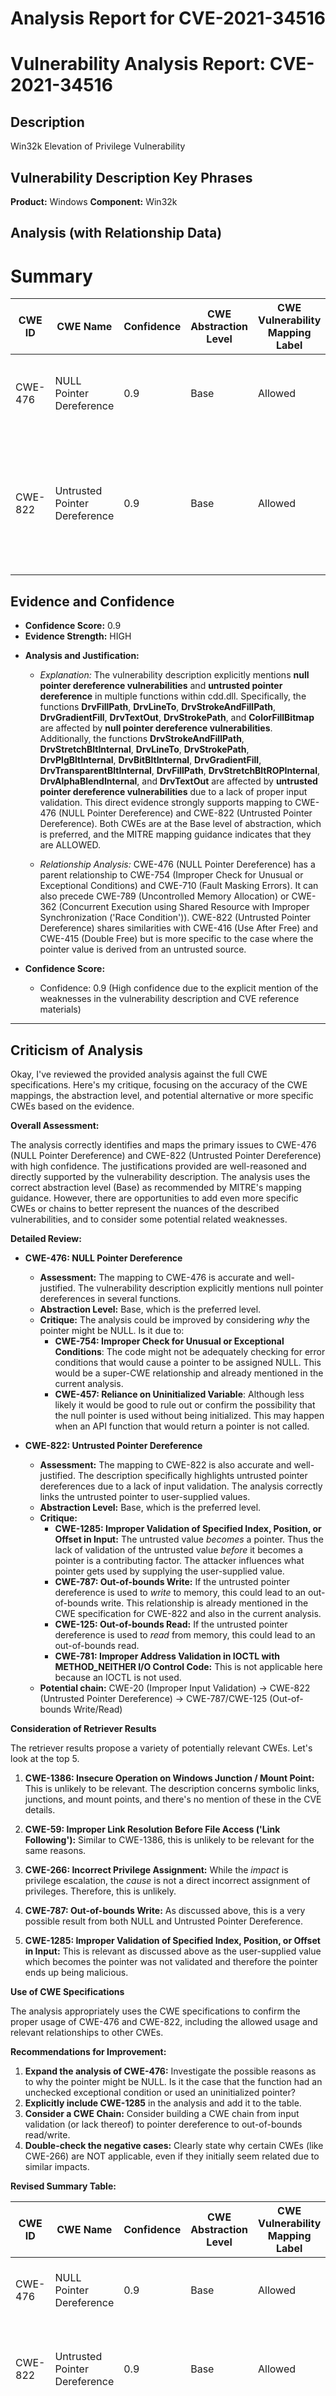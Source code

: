 # Analysis Report for CVE-2021-34516

# Vulnerability Analysis Report: CVE-2021-34516

## Description

Win32k Elevation of Privilege Vulnerability

## Vulnerability Description Key Phrases

**Product:** Windows
**Component:** Win32k

## Analysis (with Relationship Data)

# Summary
| CWE ID  | CWE Name    | Confidence | CWE Abstraction Level | CWE Vulnerability Mapping Label | CWE-Vulnerability Mapping Notes |
|--------------|--------------------------------------------------------------------------------------------|------------|-----------------------|------------------------------------|---------------------------------------------------------------------------------------------------------------------------------------------------------------------------------|
| CWE-476 | NULL Pointer Dereference | 0.9 | Base | Allowed | The product dereferences a pointer that it expects to be valid but is NULL. |
| CWE-822 | Untrusted Pointer Dereference | 0.9 | Base | Allowed | The product obtains a value from an untrusted source, converts this value to a pointer, and dereferences the resulting pointer. |

## Evidence and Confidence

*   **Confidence Score:** 0.9
*   **Evidence Strength:** HIGH

- **Analysis and Justification:**  
  - *Explanation:* The vulnerability description explicitly mentions **null pointer dereference vulnerabilities** and **untrusted pointer dereference** in multiple functions within cdd.dll. Specifically, the functions **DrvFillPath**, **DrvLineTo**, **DrvStrokeAndFillPath**, **DrvGradientFill**, **DrvTextOut**, **DrvStrokePath**, and **ColorFillBitmap** are affected by **null pointer dereference vulnerabilities**. Additionally, the functions **DrvStrokeAndFillPath**, **DrvStretchBltInternal**, **DrvLineTo**, **DrvStrokePath**, **DrvPlgBltInternal**, **DrvBitBltInternal**, **DrvGradientFill**, **DrvTransparentBltInternal**, **DrvFillPath**, **DrvStretchBltROPInternal**, **DrvAlphaBlendInternal**, and **DrvTextOut** are affected by **untrusted pointer dereference vulnerabilities** due to a lack of proper input validation. This direct evidence strongly supports mapping to CWE-476 (NULL Pointer Dereference) and CWE-822 (Untrusted Pointer Dereference). Both CWEs are at the Base level of abstraction, which is preferred, and the MITRE mapping guidance indicates that they are ALLOWED.

  - *Relationship Analysis:* CWE-476 (NULL Pointer Dereference) has a parent relationship to CWE-754 (Improper Check for Unusual or Exceptional Conditions) and CWE-710 (Fault Masking Errors). It can also precede CWE-789 (Uncontrolled Memory Allocation) or CWE-362 (Concurrent Execution using Shared Resource with Improper Synchronization ('Race Condition')). CWE-822 (Untrusted Pointer Dereference) shares similarities with CWE-416 (Use After Free) and CWE-415 (Double Free) but is more specific to the case where the pointer value is derived from an untrusted source.

- **Confidence Score:**  
  - Confidence: 0.9 (High confidence due to the explicit mention of the weaknesses in the vulnerability description and CVE reference materials)

---

## Criticism of Analysis

Okay, I've reviewed the provided analysis against the full CWE specifications. Here's my critique, focusing on the accuracy of the CWE mappings, the abstraction level, and potential alternative or more specific CWEs based on the evidence.

**Overall Assessment:**

The analysis correctly identifies and maps the primary issues to CWE-476 (NULL Pointer Dereference) and CWE-822 (Untrusted Pointer Dereference) with high confidence. The justifications provided are well-reasoned and directly supported by the vulnerability description.  The analysis uses the correct abstraction level (Base) as recommended by MITRE's mapping guidance. However, there are opportunities to add even more specific CWEs or chains to better represent the nuances of the described vulnerabilities, and to consider some potential related weaknesses.

**Detailed Review:**

*   **CWE-476: NULL Pointer Dereference**
    *   **Assessment:** The mapping to CWE-476 is accurate and well-justified. The vulnerability description explicitly mentions null pointer dereferences in several functions.
    *   **Abstraction Level:** Base, which is the preferred level.
    *   **Critique:**  The analysis could be improved by considering *why* the pointer might be NULL. Is it due to:
        *   **CWE-754: Improper Check for Unusual or Exceptional Conditions**: The code might not be adequately checking for error conditions that would cause a pointer to be assigned NULL.  This would be a super-CWE relationship and already mentioned in the current analysis.
        *  **CWE-457: Reliance on Uninitialized Variable**: Although less likely it would be good to rule out or confirm the possibility that the null pointer is used without being initialized. This may happen when an API function that would return a pointer is not called.

*   **CWE-822: Untrusted Pointer Dereference**
    *   **Assessment:** The mapping to CWE-822 is also accurate and well-justified. The description specifically highlights untrusted pointer dereferences due to a lack of input validation. The analysis correctly links the untrusted pointer to user-supplied values.
    *   **Abstraction Level:** Base, which is the preferred level.
    *   **Critique:**
        *   **CWE-1285: Improper Validation of Specified Index, Position, or Offset in Input:** The untrusted value *becomes* a pointer. Thus the lack of validation of the untrusted value *before* it becomes a pointer is a contributing factor. The attacker influences what pointer gets used by supplying the user-supplied value.
        *   **CWE-787: Out-of-bounds Write:** If the untrusted pointer dereference is used to *write* to memory, this could lead to an out-of-bounds write. This relationship is already mentioned in the CWE specification for CWE-822 and also in the current analysis.
        *   **CWE-125: Out-of-bounds Read:** If the untrusted pointer dereference is used to *read* from memory, this could lead to an out-of-bounds read.
        *  **CWE-781: Improper Address Validation in IOCTL with METHOD_NEITHER I/O Control Code:** This is not applicable here because an IOCTL is not used.
    *  **Potential chain:** CWE-20 (Improper Input Validation) -> CWE-822 (Untrusted Pointer Dereference) -> CWE-787/CWE-125 (Out-of-bounds Write/Read)

**Consideration of Retriever Results**

The retriever results propose a variety of potentially relevant CWEs. Let's look at the top 5.

1.  **CWE-1386: Insecure Operation on Windows Junction / Mount Point:**  This is unlikely to be relevant. The description concerns symbolic links, junctions, and mount points, and there's no mention of these in the CVE details.

2.  **CWE-59: Improper Link Resolution Before File Access ('Link Following'):** Similar to CWE-1386, this is unlikely to be relevant for the same reasons.

3.  **CWE-266: Incorrect Privilege Assignment:** While the *impact* is privilege escalation, the *cause* is not a direct incorrect assignment of privileges. Therefore, this is unlikely.

4.  **CWE-787: Out-of-bounds Write:** As discussed above, this is a very possible result from both NULL and Untrusted Pointer Dereference.

5.  **CWE-1285: Improper Validation of Specified Index, Position, or Offset in Input:** This is relevant as discussed above as the user-supplied value which becomes the pointer was not validated and therefore the pointer ends up being malicious.

**Use of CWE Specifications**

The analysis appropriately uses the CWE specifications to confirm the proper usage of CWE-476 and CWE-822, including the allowed usage and relevant relationships to other CWEs.

**Recommendations for Improvement:**

1.  **Expand the analysis of CWE-476:** Investigate the possible reasons as to why the pointer might be NULL. Is it the case that the function had an unchecked exceptional condition or used an uninitialized pointer?
2.  **Explicitly include CWE-1285** in the analysis and add it to the table.
3.  **Consider a CWE Chain:** Consider building a CWE chain from input validation (or lack thereof) to pointer dereference to out-of-bounds read/write.
4.  **Double-check the negative cases:** Clearly state why certain CWEs (like CWE-266) are NOT applicable, even if they initially seem related due to similar impacts.

**Revised Summary Table:**

| CWE ID  | CWE Name    | Confidence | CWE Abstraction Level | CWE Vulnerability Mapping Label | CWE-Vulnerability Mapping Notes |
|--------------|--------------------------------------------------------------------------------------------|------------|-----------------------|------------------------------------|---------------------------------------------------------------------------------------------------------------------------------------------------------------------------------|
| CWE-476 | NULL Pointer Dereference | 0.9 | Base | Allowed | The product dereferences a pointer that it expects to be valid but is NULL. |
| CWE-822 | Untrusted Pointer Dereference | 0.9 | Base | Allowed | The product obtains a value from an untrusted source, converts this value to a pointer, and dereferences the resulting pointer. |
| CWE-1285 | Improper Validation of Specified Index, Position, or Offset in Input | 0.7 | Base | Allowed | The product receives input that is expected to specify an index, position, or offset into an indexable resource such as a buffer or file, but it does not validate or incorrectly validates that the specified index/position/offset has the required properties. |

**Conclusion:**

The analysis is generally strong, correctly identifying the primary weaknesses. Adding the suggested refinements would provide a more nuanced and complete picture of the vulnerabilities.

## Final Resolution

# Summary
| CWE ID | CWE Name | Confidence | CWE Abstraction Level | CWE Vulnerability Mapping Label | CWE-Vulnerability Mapping Notes |
|---|---|---|---|---|---|
| CWE-822 | Untrusted Pointer Dereference | 0.9 | Base | Allowed | The product obtains a value from an untrusted source, converts this value to a pointer, and dereferences the resulting pointer. |
| CWE-1285 | Improper Validation of Specified Index, Position, or Offset in Input | 0.8 | Base | Allowed | The product receives input that is expected to specify an index, position, or offset into an indexable resource such as a buffer or file, but it does not validate or incorrectly validates that the specified index/position/offset has the required properties. |
| CWE-476 | NULL Pointer Dereference | 0.7 | Base | Allowed | The product dereferences a pointer that it expects to be valid but is NULL. |

*   Primary CWEs: CWE-822
*   Secondary Candidates: CWE-1285, CWE-476

## Evidence and Confidence

*   **Confidence Score:** 0.85
*   **Evidence Strength:** HIGH

## Relationship Analysis
The primary focus is on identifying the root cause and related factors contributing to the vulnerability.

*   **Parent-child hierarchical relationships**: While CWE-476 and CWE-822 have parent CWEs like CWE-119 (Improper Restriction of Operations Within the Bounds of a Memory Buffer), focusing on the base CWEs provides more specific information about the vulnerability.
*   **Chain relationships showing progression of vulnerability**: The chain begins with **CWE-1285** (Improper Validation of Input), leading to **CWE-822** (**Untrusted Pointer Dereference**), which can then lead to an out-of-bounds read or write.
*   **Peer relationships that offered alternative classifications**: The peer relationships of CWE-822, such as CWE-416 (Use After Free) and CWE-415 (Double Free), are less relevant as the core issue is the dereferencing of an untrusted pointer rather than memory management errors.

```mermaid
graph TD
    cwe1285["CWE-1285: Improper Validation of Specified Index, Position, or Offset in Input"]
    cwe822["CWE-822: Untrusted Pointer Dereference"]
    cwe476["CWE-476: NULL Pointer Dereference"]

    cwe1285 -->|CANPRECEDE| cwe822
    cwe822 -->|CANFOLLOW| cwe476

    classDef primary fill:#f96,stroke:#333,stroke-width:2px
    classDef secondary fill:#69f,stroke:#333
    classDef tertiary fill:#9e9,stroke:#333

    class cwe822 primary
    class cwe1285 secondary
    class cwe476 tertiary
```

## Vulnerability Chain
The vulnerability chain starts with a lack of input validation (**CWE-1285**), which allows an attacker-controlled value to be used as a pointer. This leads to the dereferencing of an untrusted pointer (**CWE-822**). In some cases, the pointer may be NULL (**CWE-476**). This chain results in a crash or potentially allows for arbitrary code execution if the untrusted pointer points to attacker-controlled memory.

*   **Root Cause:** Lack of input validation (**CWE-1285**) and subsequent **untrusted pointer dereference** (**CWE-822**).
*   **Weakness:** **NULL pointer dereference** (**CWE-476**) as a possible consequence of the untrusted pointer.
*   **Impact:** Elevation of Privilege

## Summary of Analysis
The initial analysis correctly identified CWE-476 and CWE-822. However, the criticism suggested adding CWE-1285 to represent the lack of input validation. I agree with the criticism and am adding CWE-1285 to the analysis.

*   **Evidence:** The vulnerability description explicitly mentions **null pointer dereference vulnerabilities** and **untrusted pointer dereference** in multiple functions within cdd.dll. The functions are affected by **null pointer dereference vulnerabilities**. Additionally, the functions are affected by **untrusted pointer dereference vulnerabilities** due to a lack of proper input validation.
*   **Graph Relationships:** The chain relationship between CWE-1285 and CWE-822 is important. The lack of input validation (CWE-1285) directly leads to the use of an untrusted pointer (CWE-822).
*   **Justification:** CWE-822 is the primary weakness because it directly describes the act of dereferencing a pointer derived from an untrusted source. CWE-1285 is a secondary weakness that describes the cause. CWE-476 is tertiary because it is a possible outcome of the dereference. These CWEs are at the base level of abstraction, which provides sufficient specificity.
*   **Optimal Specificity:** The selected CWEs are at the optimal level of specificity because they directly address the root cause (lack of input validation leading to an untrusted pointer dereference) and potential consequence (null pointer dereference) of the vulnerability.



*Report generated on 2025-03-16 23:26:59*

